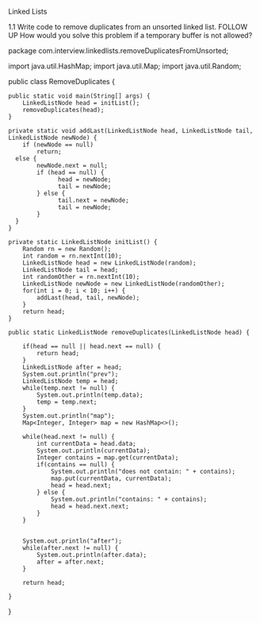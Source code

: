 Linked Lists

1.1 Write code to remove duplicates from an unsorted linked list.
FOLLOW UP
How would you solve this problem if a temporary buffer is not allowed?


package com.interview.linkedlists.removeDuplicatesFromUnsorted;

import java.util.HashMap;
import java.util.Map;
import java.util.Random;

public class RemoveDuplicates {

	public static void main(String[] args) {
		LinkedListNode head = initList();
		removeDuplicates(head);
	}
	
	private static void addLast(LinkedListNode head, LinkedListNode tail, LinkedListNode newNode) {
		if (newNode == null)
            return;
      else {
            newNode.next = null;
            if (head == null) {
                  head = newNode;
                  tail = newNode;
            } else {
                  tail.next = newNode;
                  tail = newNode;
            }
      }
	}

	private static LinkedListNode initList() {
		Random rn = new Random();
		int random = rn.nextInt(10);
		LinkedListNode head = new LinkedListNode(random);
		LinkedListNode tail = head;
		int randomOther = rn.nextInt(10);
		LinkedListNode newNode = new LinkedListNode(randomOther);
		for(int i = 0; i < 10; i++) {
			addLast(head, tail, newNode);
		}
		return head;
	}

	public static LinkedListNode removeDuplicates(LinkedListNode head) {
		
		if(head == null || head.next == null) {
			return head;
		} 
		LinkedListNode after = head;
		System.out.println("prev");
		LinkedListNode temp = head;
		while(temp.next != null) {
			System.out.println(temp.data);
			temp = temp.next;
		}
		System.out.println("map");
		Map<Integer, Integer> map = new HashMap<>();
		
		while(head.next != null) {
			int currentData = head.data;
			System.out.println(currentData);
			Integer contains = map.get(currentData);
			if(contains == null) {
				System.out.println("does not contain: " + contains);
				map.put(currentData, currentData);
				head = head.next;
			} else {
				System.out.println("contains: " + contains);
				head = head.next.next;
			}
		}
		
		
		System.out.println("after");
		while(after.next != null) {
			System.out.println(after.data);
			after = after.next;
		}
		
		return head;
		
	}
}
